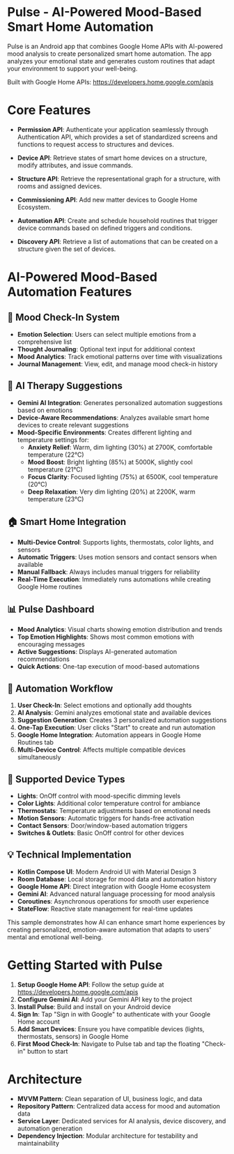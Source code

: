 Pulse - AI-Powered Mood-Based Smart Home Automation
===================================================

Pulse is an Android app that combines Google Home APIs with AI-powered mood analysis to create personalized smart home automation. The app analyzes your emotional state and generates custom routines that adapt your environment to support your well-being.

Built with Google Home APIs: https://developers.home.google.com/apis

# Core Features

- **Permission API**: Authenticate your application seamlessly through Authentication API, which provides a set of standardized screens and functions to request access to structures and devices.

- **Device API**: Retrieve states of smart home devices on a structure, modify attributes, and issue commands.

- **Structure API**: Retrieve the representational graph for a structure, with rooms and assigned devices.

- **Commissioning API**: Add new matter devices to Google Home Ecosystem.

- **Automation API**: Create and schedule household routines that trigger device commands based on defined triggers and conditions.

- **Discovery API**: Retrieve a list of automations that can be created on a structure given the set of devices.

# AI-Powered Mood-Based Automation Features

## 🧠 Mood Check-In System
- **Emotion Selection**: Users can select multiple emotions from a comprehensive list
- **Thought Journaling**: Optional text input for additional context
- **Mood Analytics**: Track emotional patterns over time with visualizations
- **Journal Management**: View, edit, and manage mood check-in history

## 🤖 AI Therapy Suggestions
- **Gemini AI Integration**: Generates personalized automation suggestions based on emotions
- **Device-Aware Recommendations**: Analyzes available smart home devices to create relevant suggestions
- **Mood-Specific Environments**: Creates different lighting and temperature settings for:
  - **Anxiety Relief**: Warm, dim lighting (30%) at 2700K, comfortable temperature (22°C)
  - **Mood Boost**: Bright lighting (85%) at 5000K, slightly cool temperature (21°C)
  - **Focus Clarity**: Focused lighting (75%) at 6500K, cool temperature (20°C)
  - **Deep Relaxation**: Very dim lighting (20%) at 2200K, warm temperature (23°C)

## 🏠 Smart Home Integration
- **Multi-Device Control**: Supports lights, thermostats, color lights, and sensors
- **Automatic Triggers**: Uses motion sensors and contact sensors when available
- **Manual Fallback**: Always includes manual triggers for reliability
- **Real-Time Execution**: Immediately runs automations while creating Google Home routines

## 📊 Pulse Dashboard
- **Mood Analytics**: Visual charts showing emotion distribution and trends
- **Top Emotion Highlights**: Shows most common emotions with encouraging messages
- **Active Suggestions**: Displays AI-generated automation recommendations
- **Quick Actions**: One-tap execution of mood-based automations

## 🔄 Automation Workflow
1. **User Check-In**: Select emotions and optionally add thoughts
2. **AI Analysis**: Gemini analyzes emotional state and available devices
3. **Suggestion Generation**: Creates 3 personalized automation suggestions
4. **One-Tap Execution**: User clicks "Start" to create and run automation
5. **Google Home Integration**: Automation appears in Google Home Routines tab
6. **Multi-Device Control**: Affects multiple compatible devices simultaneously

## 🎯 Supported Device Types
- **Lights**: OnOff control with mood-specific dimming levels
- **Color Lights**: Additional color temperature control for ambiance
- **Thermostats**: Temperature adjustments based on emotional needs
- **Motion Sensors**: Automatic triggers for hands-free activation
- **Contact Sensors**: Door/window-based automation triggers
- **Switches & Outlets**: Basic OnOff control for other devices

## 💡 Technical Implementation
- **Kotlin Compose UI**: Modern Android UI with Material Design 3
- **Room Database**: Local storage for mood data and automation history
- **Google Home API**: Direct integration with Google Home ecosystem
- **Gemini AI**: Advanced natural language processing for mood analysis
- **Coroutines**: Asynchronous operations for smooth user experience
- **StateFlow**: Reactive state management for real-time updates

This sample demonstrates how AI can enhance smart home experiences by creating personalized, emotion-aware automation that adapts to users' mental and emotional well-being.

# Getting Started with Pulse

1. **Setup Google Home API**: Follow the setup guide at https://developers.home.google.com/apis
2. **Configure Gemini AI**: Add your Gemini API key to the project
3. **Install Pulse**: Build and install on your Android device
4. **Sign In**: Tap "Sign in with Google" to authenticate with your Google Home account
5. **Add Smart Devices**: Ensure you have compatible devices (lights, thermostats, sensors) in Google Home
6. **First Mood Check-In**: Navigate to Pulse tab and tap the floating "Check-in" button to start

# Architecture

- **MVVM Pattern**: Clean separation of UI, business logic, and data
- **Repository Pattern**: Centralized data access for mood and automation data
- **Service Layer**: Dedicated services for AI analysis, device discovery, and automation generation
- **Dependency Injection**: Modular architecture for testability and maintainability